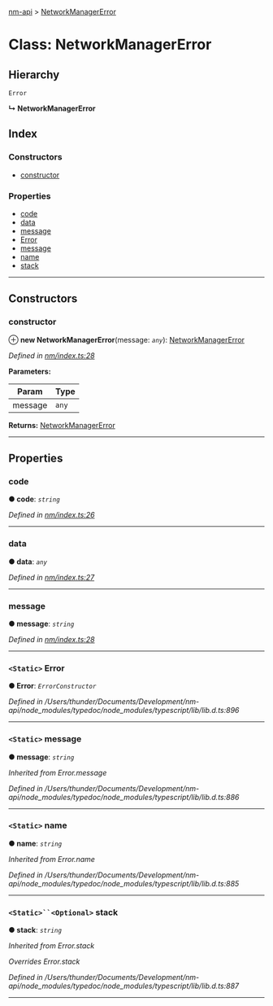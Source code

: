 [nm-api](../README.md) > [NetworkManagerError](../classes/networkmanagererror.md)

# Class: NetworkManagerError

## Hierarchy

 `Error`

**↳ NetworkManagerError**

## Index

### Constructors

* [constructor](networkmanagererror.md#constructor)

### Properties

* [code](networkmanagererror.md#code)
* [data](networkmanagererror.md#data)
* [message](networkmanagererror.md#message)
* [Error](networkmanagererror.md#error)
* [message](networkmanagererror.md#message-1)
* [name](networkmanagererror.md#name)
* [stack](networkmanagererror.md#stack)

---

## Constructors

<a id="constructor"></a>

###  constructor

⊕ **new NetworkManagerError**(message: *`any`*): [NetworkManagerError](networkmanagererror.md)

*Defined in [nm/index.ts:28](https://github.com/resin-io-modules/nm-api/blob/e53f334/lib/nm/index.ts#L28)*

**Parameters:**

| Param | Type |
| ------ | ------ |
| message | `any` |

**Returns:** [NetworkManagerError](networkmanagererror.md)

___

## Properties

<a id="code"></a>

###  code

**● code**: *`string`*

*Defined in [nm/index.ts:26](https://github.com/resin-io-modules/nm-api/blob/e53f334/lib/nm/index.ts#L26)*

___
<a id="data"></a>

###  data

**● data**: *`any`*

*Defined in [nm/index.ts:27](https://github.com/resin-io-modules/nm-api/blob/e53f334/lib/nm/index.ts#L27)*

___
<a id="message"></a>

###  message

**● message**: *`string`*

*Defined in [nm/index.ts:28](https://github.com/resin-io-modules/nm-api/blob/e53f334/lib/nm/index.ts#L28)*

___
<a id="error"></a>

### `<Static>` Error

**● Error**: *`ErrorConstructor`*

*Defined in /Users/thunder/Documents/Development/nm-api/node_modules/typedoc/node_modules/typescript/lib/lib.d.ts:896*

___
<a id="message-1"></a>

### `<Static>` message

**● message**: *`string`*

*Inherited from Error.message*

*Defined in /Users/thunder/Documents/Development/nm-api/node_modules/typedoc/node_modules/typescript/lib/lib.d.ts:886*

___
<a id="name"></a>

### `<Static>` name

**● name**: *`string`*

*Inherited from Error.name*

*Defined in /Users/thunder/Documents/Development/nm-api/node_modules/typedoc/node_modules/typescript/lib/lib.d.ts:885*

___
<a id="stack"></a>

### `<Static>``<Optional>` stack

**● stack**: *`string`*

*Inherited from Error.stack*

*Overrides Error.stack*

*Defined in /Users/thunder/Documents/Development/nm-api/node_modules/typedoc/node_modules/typescript/lib/lib.d.ts:887*

___

